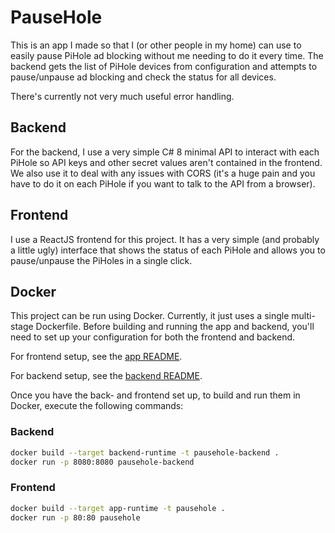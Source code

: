 # PauseHole

This is an app I made so that I (or other people in my home) can use to easily pause PiHole ad blocking without me needing to do it every time. The backend gets the list of PiHole devices from configuration and attempts to pause/unpause ad blocking and check the status for all devices.

There's currently not very much useful error handling.


## Backend

For the backend, I use a very simple C# 8 minimal API to interact with each PiHole so API keys and other secret values aren't contained in the frontend. We also use it to deal with any issues with CORS (it's a huge pain and you have to do it on each PiHole if you want to talk to the API from a browser).


## Frontend

I use a ReactJS frontend for this project. It has a very simple (and probably a little ugly) interface that shows the status of each PiHole and allows you to pause/unpause the PiHoles in a single click.

## Docker

This project can be run using Docker. Currently, it just uses a single multi-stage Dockerfile. Before building and running the app and backend, you'll need to set up your configuration for both the frontend and backend.

For frontend setup, see the [app README](./app/README.md).

For backend setup, see the [backend README](./backend/README.md).

Once you have the back- and frontend set up, to build and run them in Docker, execute the following commands:

### Backend

```bash
docker build --target backend-runtime -t pausehole-backend .
docker run -p 8080:8080 pausehole-backend
```


### Frontend

```bash
docker build --target app-runtime -t pausehole .
docker run -p 80:80 pausehole
```
